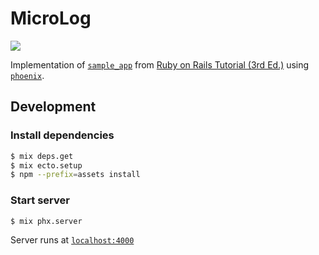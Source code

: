 # MicroLog

![](https://github.com/gowda/microlog.elixir/workflows/credo/badge.svg)

Implementation of [`sample_app`](https://github.com/mhartl/sample_app_3rd_edition) from [Ruby on Rails Tutorial (3rd Ed.)](https://3rd-edition.railstutorial.org/book) using [`phoenix`](https://www.phoenixframework.org/).

## Development
### Install dependencies
```bash
$ mix deps.get
$ mix ecto.setup
$ npm --prefix=assets install
```

### Start server
```bash
$ mix phx.server
```

Server runs at [`localhost:4000`](http://localhost:4000)
